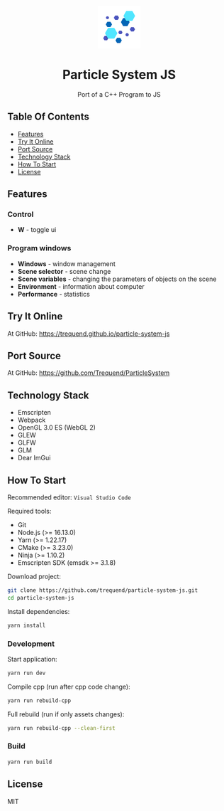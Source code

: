 <p align="center">
  <img src="media/logo.png" alt="App logo" width="96">
</p>

<h1 align="center">
  Particle System JS
</h1>

<p align="center">
  Port of a C++ Program to JS
</p>

## Table Of Contents

- [Features](#features)
- [Try It Online](#try-it-online)
- [Port Source](#port-source)
- [Technology Stack](#technology-stack)
- [How To Start](#how-to-start)
- [License](#license)

## Features

### Control

- **W** - toggle ui

### Program windows

- **Windows** - window management
- **Scene selector** - scene change
- **Scene variables** - changing the parameters of objects on the scene
- **Environment** - information about computer
- **Performance** - statistics

## Try It Online

At GitHub: https://trequend.github.io/particle-system-js

## Port Source

At GitHub: https://github.com/Trequend/ParticleSystem

## Technology Stack

- Emscripten
- Webpack
- OpenGL 3.0 ES (WebGL 2)
- GLEW
- GLFW
- GLM
- Dear ImGui

## How To Start

Recommended editor: `Visual Studio Code`

Required tools:

- Git
- Node.js (>= 16.13.0)
- Yarn (>= 1.22.17)
- CMake (>= 3.23.0)
- Ninja (>= 1.10.2)
- Emscripten SDK (emsdk >= 3.1.8)

Download project:

```bash
git clone https://github.com/trequend/particle-system-js.git
cd particle-system-js
```

Install dependencies:

```bash
yarn install
```

### Development

Start application:

```bash
yarn run dev
```

Compile cpp (run after cpp code change):

```bash
yarn run rebuild-cpp
```

Full rebuild (run if only assets changes):

```bash
yarn run rebuild-cpp --clean-first
```

### Build

```bash
yarn run build
```

## License

MIT
